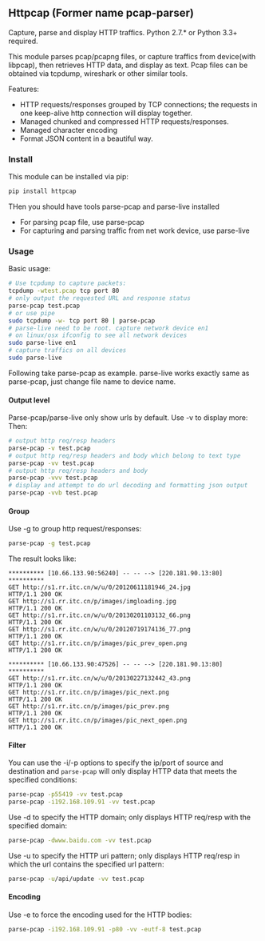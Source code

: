## Httpcap (Former name pcap-parser)
Capture, parse and display HTTP traffics. Python 2.7.* or Python 3.3+ required.

This module parses pcap/pcapng files, or capture traffics from device(with libpcap), then retrieves HTTP data, and display as text.
Pcap files can be obtained via tcpdump, wireshark or other similar tools.

Features:

* HTTP requests/responses grouped by TCP connections; the requests in one keep-alive http connection will display together.
* Managed chunked and compressed HTTP requests/responses.
* Managed character encoding
* Format JSON content in a beautiful way.

### Install
This module can be installed via pip:
```sh
pip install httpcap
```
THen you should have tools parse-pcap and parse-live installed
* For parsing pcap file, use parse-pcap
* For capturing and parsing traffic from net work device, use parse-live

### Usage

Basic usage:
```sh
# Use tcpdump to capture packets:
tcpdump -wtest.pcap tcp port 80
# only output the requested URL and response status
parse-pcap test.pcap
# or use pipe
sudo tcpdump -w- tcp port 80 | parse-pcap
# parse-live need to be root. capture network device en1
# on linux/osx ifconfig to see all network devices
sudo parse-live en1
# capture traffics on all devices
sudo parse-live
```

Following take parse-pcap as example. parse-live works exactly same as parse-pcap, just change file name to device name.

#### Output level
Parse-pcap/parse-live only show urls by default. Use -v to display more:
Then:
```sh
# output http req/resp headers
parse-pcap -v test.pcap
# output http req/resp headers and body which belong to text type
parse-pcap -vv test.pcap
# output http req/resp headers and body
parse-pcap -vvv test.pcap
# display and attempt to do url decoding and formatting json output
parse-pcap -vvb test.pcap
```

#### Group
Use -g to group http request/responses: 
```sh
parse-pcap -g test.pcap
```
The result looks like:
```
********** [10.66.133.90:56240] -- -- --> [220.181.90.13:80] **********
GET http://s1.rr.itc.cn/w/u/0/20120611181946_24.jpg
HTTP/1.1 200 OK
GET http://s1.rr.itc.cn/p/images/imgloading.jpg
HTTP/1.1 200 OK
GET http://s1.rr.itc.cn/w/u/0/20130201103132_66.png
HTTP/1.1 200 OK
GET http://s1.rr.itc.cn/w/u/0/20120719174136_77.png
HTTP/1.1 200 OK
GET http://s1.rr.itc.cn/p/images/pic_prev_open.png
HTTP/1.1 200 OK

********** [10.66.133.90:47526] -- -- --> [220.181.90.13:80] **********
GET http://s1.rr.itc.cn/w/u/0/20130227132442_43.png
HTTP/1.1 200 OK
GET http://s1.rr.itc.cn/p/images/pic_next.png
HTTP/1.1 200 OK
GET http://s1.rr.itc.cn/p/images/pic_prev.png
HTTP/1.1 200 OK
GET http://s1.rr.itc.cn/p/images/pic_next_open.png
HTTP/1.1 200 OK
```

#### Filter
You can use the -i/-p options to specify the ip/port of source and destination and `parse-pcap` will only display HTTP data that meets the specified conditions:
```sh
parse-pcap -p55419 -vv test.pcap
parse-pcap -i192.168.109.91 -vv test.pcap
```
Use -d to specify the HTTP domain; only displays HTTP req/resp with the specified domain:
```sh
parse-pcap -dwww.baidu.com -vv test.pcap
```
Use -u to specify the HTTP uri pattern; only displays HTTP req/resp in which the url contains the specified url pattern:
```sh
parse-pcap -u/api/update -vv test.pcap
```

#### Encoding
Use -e to force the encoding used for the HTTP bodies:
```sh
parse-pcap -i192.168.109.91 -p80 -vv -eutf-8 test.pcap
```
